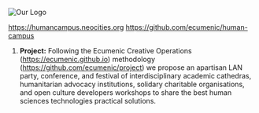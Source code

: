![Our Logo](https://github.com/ecumenic/human-campus/blob/master/Human%20Campus%20Logo.png)

https://humancampus.neocities.org
https://github.com/ecumenic/human-campus

1. **Project:** Following the Ecumenic Creative Operations (https://ecumenic.github.io) methodology (https://github.com/ecumenic/project) we propose an apartisan LAN party, conference, and festival of interdisciplinary academic cathedras, humanitarian advocacy institutions, solidary charitable organisations, and open culture developers workshops to share the best human sciences technologies practical solutions.

